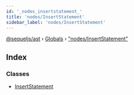 ```yaml
---
id: '_nodes_insertstatement_'
title: 'nodes/InsertStatement'
sidebar_label: 'nodes/InsertStatement'
---
```


[@sequeljs/ast](../index.md) › [Globals](../globals.md) ›
["nodes/InsertStatement"](_nodes_insertstatement_.md)

## Index

### Classes

- [InsertStatement](../classes/_nodes_insertstatement_.insertstatement.md)
